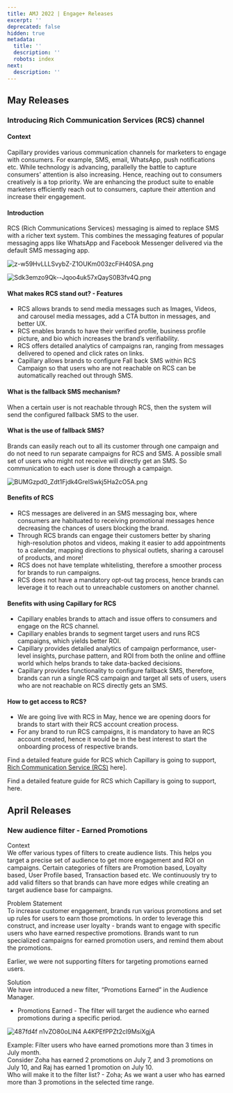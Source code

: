 ```yaml
---
title: AMJ 2022 | Engage+ Releases
excerpt: ''
deprecated: false
hidden: true
metadata:
  title: ''
  description: ''
  robots: index
next:
  description: ''
---
```

## May Releases

### Introducing Rich Communication Services (RCS) channel

#### Context

Capillary provides various communication channels for marketers to engage with consumers. For example, SMS, email, WhatsApp, push notifications etc. While technology is advancing, parallelly the battle to capture consumers' attention is also increasing. Hence, reaching out to consumers creatively is a top priority. We are enhancing the product suite to enable marketers efficiently reach out to consumers, capture their attention and increase their engagement. 

#### Introduction

RCS (Rich Communications Services) messaging is aimed to replace SMS with a richer text system. This combines the messaging features of popular messaging apps like WhatsApp and Facebook Messenger delivered via the default SMS messaging app.

![](https://files.readme.io/25fd1be-z-w59HvLLLSvybZ-Z1OUKm003zcFiH40SA.png "z-w59HvLLLSvybZ-Z1OUKm003zcFiH40SA.png")

![](https://files.readme.io/aef2c24-Sdk3emzo9Qk--Jqoo4uk57xQayS0B3fv4Q.png "Sdk3emzo9Qk--Jqoo4uk57xQayS0B3fv4Q.png")

#### What makes RCS stand out? - Features

* RCS allows brands to send media messages such as Images, Videos, and carousel media messages, add a CTA button in messages, and better UX.
* RCS enables brands to have their verified profile, business profile picture, and bio which increases the brand’s verifiability.
* RCS offers detailed analytics of campaigns ran, ranging from messages delivered to opened and click rates on links. 
* Capillary allows brands to configure Fall back SMS within RCS Campaign so that users who are not reachable on RCS can be automatically reached out through SMS.

#### What is the fallback SMS mechanism?

When a certain user is not reachable through RCS, then the system will send the configured fallback SMS to the user.

#### What is the use of fallback SMS?

Brands can easily reach out to all its customer through one campaign and do not need to run separate campaigns for RCS and SMS. A possible small set of users who might not receive will directly get an SMS. So communication to each user is done through a campaign.

![](https://files.readme.io/6fb1d42-BUMGzpd0_Zdt1Fjdk4GreISwkj5Ha2cO5A.png "BUMGzpd0_Zdt1Fjdk4GreISwkj5Ha2cO5A.png")

#### Benefits of RCS

* RCS messages are delivered in an SMS messaging box, where consumers are habituated to receiving promotional messages hence decreasing the chances of users blocking the brand.
* Through RCS  brands can engage their customers better by sharing high-resolution photos and videos, making it easier to add appointments to a calendar, mapping directions to physical outlets, sharing a carousel of products, and more!
* RCS does not have template whitelisting, therefore a smoother process for brands to run campaigns.
* RCS does not have a mandatory opt-out tag process, hence brands can leverage it to reach out to unreachable customers on another channel.

#### Benefits with using Capillary for RCS

* Capillary enables brands to attach and issue offers to consumers and engage on the RCS channel.
* Capillary enables brands to segment target users and runs RCS campaigns, which yields better ROI.
* Capillary provides detailed analytics of campaign performance, user-level insights, purchase pattern, and ROI from both the online and offline world which helps brands to take data-backed decisions.
* Capillary provides functionality to configure fallback SMS, therefore, brands can run a single RCS campaign and target all sets of users, users who are not reachable on RCS directly gets an SMS.

#### How to get access to RCS?

* We are going live with RCS in May, hence we are opening doors for brands to start with their RCS account creation process.
* For any brand to run RCS campaigns, it is mandatory to have an RCS account created, hence it would be in the best interest to start the onboarding process of respective brands.

Find a detailed feature guide for RCS which Capillary is going to support, [Rich Communication Service (RCS)](doc:rich-communication-service-rcs) here].

Find a detailed feature guide for RCS which Capillary is going to support, here.

## April Releases

### New audience filter - Earned Promotions

Context\
We offer various types of filters to create audience lists.  This helps you target a precise set of audience to get more engagement and ROI on campaigns. Certain categories of filters are Promotion based, Loyalty based, User Profile based, Transaction based etc. We continuously try to add valid filters so that brands can have more edges while creating an target audience base for campaigns.

Problem Statement\
To increase customer engagement, brands run various promotions and set up rules for users to earn those promotions. In order to leverage this construct, and increase user loyalty - brands want to engage with specific users who have earned respective promotions. Brands want to run specialized campaigns for earned promotion users, and remind them about the promotions. 

Earlier, we were not supporting filters for targeting promotions earned users.

Solution\
We have introduced a new filter, “Promotions Earned” in the Audience Manager.

* Promotions Earned - The filter will target the audience who earned promotions during a specific period.

![487fd4f n1vZO80oLlN4 A4KPEfPPZt2cI9MsiXgjA](https://files.readme.io/487fd4f-n1vZO80oLlN4-A4KPEfPPZt2cI9MsiXgjA.png)

Example:  Filter users who have earned promotions more than 3 times in July month.\
Consider Zoha has earned 2 promotions on July 7, and 3 promotions on July 10, and Raj has earned 1 promotion on July 10.\
Who will make it to the filter list? - Zoha; As we want a user who has earned more than 3 promotions in the selected time range.
